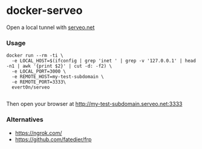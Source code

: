 # docker-serveo

Open a local tunnel with [serveo.net](https://serveo.net/)

### Usage
```
docker run --rm -ti \
  -e LOCAL_HOST=$(ifconfig | grep 'inet ' | grep -v '127.0.0.1' | head -n1 | awk '{print $2}' | cut -d: -f2) \
  -e LOCAL_PORT=3000 \
  -e REMOTE_HOST=my-test-subdomain \
  -e REMOTE_PORT=3333\
  evert0n/serveo
  
```

Then open your browser at http://my-test-subdomain.serveo.net:3333

### Alternatives

- https://ngrok.com/
- https://github.com/fatedier/frp
